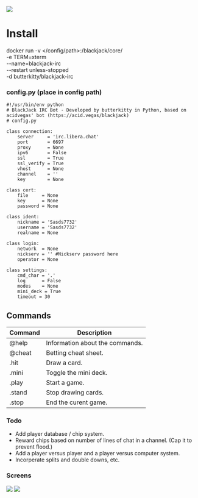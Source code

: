 ![](screens/banner.png)

# Install

docker run -v </config/path>:/blackjack/core/ \
    -e TERM=xterm \
    --name=blackjack-irc \
    --restart unless-stopped \
    -d butterkitty/blackjack-irc

### config.py (place in config path)
```
#!/usr/bin/env python
# BlackJack IRC Bot - Developed by butterkitty in Python, based on acidvegas' bot (https://acid.vegas/blackjack)
# config.py

class connection:
	server     = 'irc.libera.chat'
	port       = 6697
	proxy      = None
	ipv6       = False
	ssl	       = True
	ssl_verify = True
	vhost      = None
	channel    = ''
	key	       = None

class cert:
	file     = None
	key      = None
	password = None

class ident:
	nickname = 'Sasds7732'
	username = 'Sasds7732'
	realname = None

class login:
	network  = None
	nickserv = '' #Nickserv password here
	operator = None

class settings:
	cmd_char = '.'
	log      = False
	modes    = None
	mini_deck = True
	timeout	= 30
```
## Commands
| Command | Description |
| --- | --- |
| @help | Information about the commands. |
| @cheat | Betting cheat sheet. |
| .hit | Draw a card. |
| .mini | Toggle the mini deck. |
| .play | Start a game. |
| .stand | Stop drawing cards. |
| .stop | End the curent game. |

### Todo
- Add player database / chip system.
- Reward chips based on number of lines of chat in a channel. (Cap it to prevent flood.)
- Add a player versus player and a player versus computer system.
- Incorperate splits and double downs, etc.

### Screens
![](screens/game.png)
![](screens/cheat.png)
